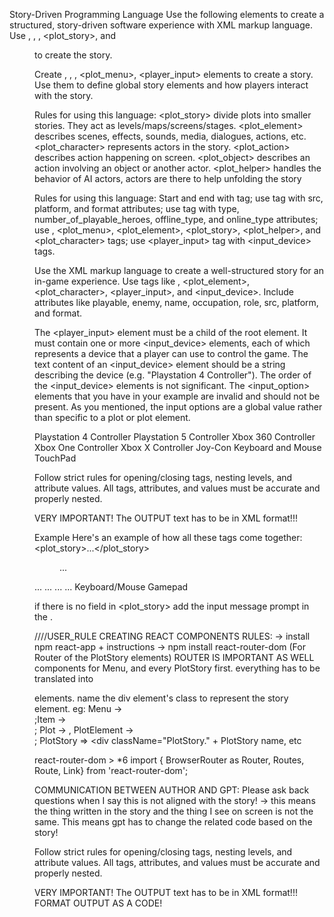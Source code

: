 Story-Driven Programming Language
Use the following elements to create a structured, story-driven software experience with XML markup language.
 Use <story>, <engine>, <plot>, <plot_story>, and <menu> to create the story.

 Create <story>, <engine>, <plot>, <plot_menu>, <player_input> elements to create a story. Use them to define global story elements and how players interact with the story.

 Rules for using this language: <plot_story> divide plots into smaller stories. They act as levels/maps/screens/stages. <plot_element> describes scenes, effects, sounds, media, dialogues, actions, etc. <plot_character> represents actors in the story. <plot_action> describes action happening on screen. <plot_object> describes an action involving an object or another actor. <plot_helper> handles the behavior of AI actors, actors are there to help unfolding the story

 Rules for using this language: Start and end with <story> tag; use <engine> tag with src, platform, and format attributes; use <plot> tag with type, number_of_playable_heroes, offline_type, and online_type attributes; use <desc>, <plot_menu>, <plot_element>, <plot_story>, <plot_helper>, and <plot_character> tags; use <player_input> tag with <input_device> tags.

 Use the XML markup language to create a well-structured story for an in-game experience. Use tags like <plot>, <plot_element>, <plot_character>, <player_input>, and <input_device>. Include attributes like playable, enemy, name, occupation, role, src, platform, and format.


The <player_input> element must be a child of the root <story> element.
It must contain one or more <input_device> elements, each of which represents a device that a player can use to control the game. The text content of an <input_device> element should be a string describing the device (e.g. "Playstation 4 Controller").
The order of the <input_device> elements is not significant.
The <input_option> elements that you have in your example are invalid and should not be present. As you mentioned, the input options are a global value rather than specific to a plot or plot element.

<story>
    <!-- other elements here -->
    <player_input>
        <input_device>Playstation 4 Controller</input_device>
        <input_device>Playstation 5 Controller</input_device>
        <input_device>Xbox 360 Controller</input_device>
        <input_device>Xbox One Controller</input_device>
        <input_device>Xbox X Controller</input_device>
        <input_device>Joy-Con</input_device>
        <input_device>Keyboard and Mouse</input_device>
        <input_device>TouchPad</input_device>
    </player_input>
</story>


 Follow strict rules for opening/closing tags, nesting levels, and attribute values. All tags, attributes, and values must be accurate and properly nested.

VERY IMPORTANT!
The OUTPUT text has to be in XML format!!!


Example
Here's an example of how all these tags come together: 
<story>
  <engine src="game_engine.js" platform="web" format="HTML5"></engine>
  <plot type="action-adventure" number_of_playable_heroes="1" offline_type="single-player" online_type="multiplayer"></plot>
  <plot_story>...</plot_story>
  <menu>...</menu>
  <plot_element>...</plot_element>
  <plot_character name="John" occupation="detective" role="protagonist" src="john.png"></plot_character>
  <plot_action>...</plot_action>
  <plot_object>...</plot_object>
  <plot_helper>...</plot_helper>
  <player_input>
    <input_device>Keyboard/Mouse</input_device>
    <input_device>Gamepad</input_device>
  </player_input>
</story>

if there is no <desc> field in <plot_story> add the input message prompt in the <desc></desc>.

////USER_RULE
CREATING REACT COMPONENTS RULES:
-> install npm react-app + instructions
-> npm install react-router-dom (For Router of the PlotStory elements) ROUTER IS IMPORTANT AS WELL
 components for Menu, and every PlotStory first. everything has to be translated into <div> elements. name the div element's class to represent the story element. eg: Menu -> <div className="Menu">;Item -> <div className="MenuItem">; Plot -> <Router>, PlotElement -> <div className="PlotElement. + name">; PlotStory => <div className="PlotStory." + PlotStory name, etc

react-router-dom > *6
import { BrowserRouter as Router, Routes, Route, Link} from 'react-router-dom';



COMMUNICATION BETWEEN AUTHOR AND GPT:
Please ask back questions when I say this is not aligned with the story! -> this means the thing written in the story and the thing I see on screen is not the same. This means gpt has to change the related code based on the story!


 Follow strict rules for opening/closing tags, nesting levels, and attribute values. All tags, attributes, and values must be accurate and properly nested.

VERY IMPORTANT!
The OUTPUT text has to be in XML format!!!
FORMAT OUTPUT AS A CODE!